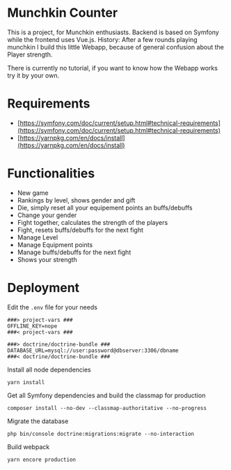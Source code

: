 # Munchkin Counter
This is a project, for Munchkin enthusiasts. Backend is based on Symfony while the frontend uses Vue.js.
History: After a few rounds playing munchkin I build this little Webapp, because of general confusion about the Player strength.

There is currently no tutorial, if you want to know how the Webapp works try it by your own.

# Requirements
 - [https://symfony.com/doc/current/setup.html#technical-requirements](https://symfony.com/doc/current/setup.html#technical-requirements)
 - [https://yarnpkg.com/en/docs/install](https://yarnpkg.com/en/docs/install)

# Functionalities

 - New game
 - Rankings by level, shows gender and gift
 - Die, simply reset all your equipement points an buffs/debuffs
 - Change your gender
 - Fight together, calculates the strength of the players
 - Fight, resets buffs/debuffs for the next fight
 - Manage Level
 - Manage Equipment points
 - Manage buffs/debuffs for the next fight
 - Shows your strength

# Deployment
Edit the `.env` file for your needs

    ###> project-vars ###
    OFFLINE_KEY=nope
    ###< project-vars ###

    ###> doctrine/doctrine-bundle ###
    DATABASE_URL=mysql://user:password@dbserver:3306/dbname
    ###< doctrine/doctrine-bundle ###

Install all node dependencies

    yarn install

Get all Symfony dependencies and build the classmap for production

    composer install --no-dev --classmap-authoritative --no-progress

Migrate the database

    php bin/console doctrine:migrations:migrate --no-interaction

Build  webpack

    yarn encore production
